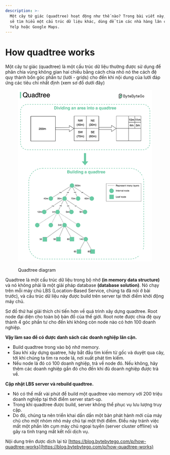 ```yaml
---
description: >-
  Một cây tứ giác (quadtree) hoạt động như thế nào? Trong bài viết này, chúng ta
  sẽ tìm hiểu một cấu trúc dữ liệu khác, dùng để tim các nhà hàng lân cận trên
  Yelp hoặc Google Maps.
---
```


# How quadtree works

Một cây tư giác (quadtree) là một cấu trúc dữ liệu thường được sử dụng để phân chia vùng không gian hai chiều bằng cách chia nhỏ nó the cách đệ quy thành bốn góc phần tư (lưới - grids) cho đến khi nội dung của lưới đáp ứng các tiêu chi nhất định (xem sơ đồ dưới đây)

<figure><img src="../.gitbook/assets/quadtree diagram.jpeg" alt=""><figcaption><p>Quadtree diagram</p></figcaption></figure>

Quadtree là một cấu trúc dữ liệu trong bộ nhớ **(in memory data structure)** và nó không phải là một giải pháp database **(database solution)**. Nó chạy trên mỗi máy chủ LBS (Location-Based Service, chúng ta đã nói ở bài trước), và cấu trúc dữ liệu này được build trên server tại thời điểm khởi động máy chủ.

Sơ đồ thứ hai giải thích chi tiến hơn về quá trình xây dựng quadtree. Root node đại diện cho toàn bộ bản đồ của thế giới. Root note được chia đệ quy thành 4 góc phần tư cho đến khi không còn node nào có hơn 100 doanh nghiệp.

**Vậy làm sao để có được danh sách các doanh nghiệp lân cận.**

* Build quadtree trong vào bộ nhớ memory.
* Sau khi xây dựng quatree, hãy bắt đầu tìm kiếm từ gốc và duyệt qua cây, tới khi chúng ta tìm ra node lá, nơi xuất phát tìm kiếm.
* Nếu node lá đó có 100 doanh nghiệp, trả về node đó. Nếu không, hãy thêm các doanh nghiệp gần đó cho đến khi đủ doanh nghiệp được trả về.

**Cập nhật LBS server và rebuild quadtree.**

* Nó có thể mất vài phút để build một quadtree vào memory với 200 triệu doanh nghiệp tại thời điểm server start-up.
* Trong khi quadtree được build, server không thể phục vụ lưu lượng truy cập.
* Do đó, chúng ta nên triển khai dần dần một bản phát hành mới của máy chủ cho một nhóm nhỏ máy chủ tại một thời điểm. Điều này tránh việc mất một phần lớn cụm máy chủ ngoại tuyến (server cluster offline) và gây ra tình trạng mất kết nối dịch vụ.



Nội dung trên được dịch lại từ [https://blog.bytebytego.com/p/how-quadtree-works](https://blog.bytebytego.com/p/how-quadtree-works)
